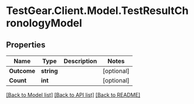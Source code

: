# TestGear.Client.Model.TestResultChronologyModel

## Properties

Name | Type | Description | Notes
------------ | ------------- | ------------- | -------------
**Outcome** | **string** |  | [optional] 
**Count** | **int** |  | [optional] 

[[Back to Model list]](../README.md#documentation-for-models) [[Back to API list]](../README.md#documentation-for-api-endpoints) [[Back to README]](../README.md)

